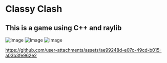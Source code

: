 # Classy Clash
## This is a game using C++ and raylib 


![Image](https://github.com/user-attachments/assets/24c6334d-94bb-4596-8619-1dbcda27a16d)
![Image](https://github.com/user-attachments/assets/407cb87f-7034-41de-ab2b-558adb78d9b4)
![Image](https://github.com/user-attachments/assets/2f3ed03a-64f0-48ef-a1fe-296a177a0786)

https://github.com/user-attachments/assets/ae99248d-e07c-49cd-b015-a03b3fe962e2
